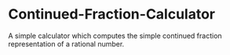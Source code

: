 # Continued-Fraction-Calculator
A simple calculator which computes the simple continued fraction representation of a rational number.
